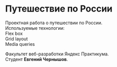 # Путешествие по России
Проектная работа о путешествии по России.  
Используемые технологии:  
Flex box  
Grid layout  
Media queries  

Факультет веб-разработки Яндекс Практикума.  
Студент **Евгений Чернышов**.
